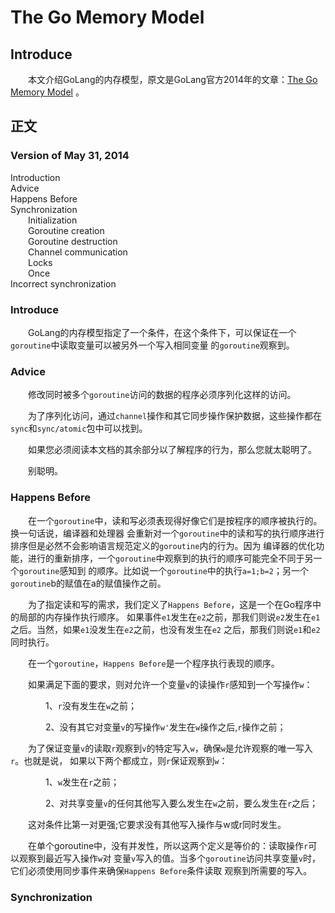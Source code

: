 # The Go Memory Model

## Introduce

&emsp;&emsp;本文介绍GoLang的内存模型，原文是GoLang官方2014年的文章：[The Go Memory Model](!https://golang.org/ref/mem)
。 

## 正文

### Version of May 31, 2014

Introduction <br />
Advice <br />
Happens Before <br />
Synchronization <br />
&emsp;&emsp;Initialization <br />
&emsp;&emsp;Goroutine creation <br />
&emsp;&emsp;Goroutine destruction <br />
&emsp;&emsp;Channel communication <br />
&emsp;&emsp;Locks <br />
&emsp;&emsp;Once <br />
Incorrect synchronization <br />

### Introduce

&emsp;&emsp;GoLang的内存模型指定了一个条件，在这个条件下，可以保证在一个`goroutine`中读取变量可以被另外一个写入相同变量
的`goroutine`观察到。

### Advice

&emsp;&emsp;修改同时被多个`goroutine`访问的数据的程序必须序列化这样的访问。

&emsp;&emsp;为了序列化访问，通过`channel`操作和其它同步操作保护数据，这些操作都在`sync`和`sync/atomic`包中可以找到。

&emsp;&emsp;如果您必须阅读本文档的其余部分以了解程序的行为，那么您就太聪明了。

&emsp;&emsp;别聪明。

### Happens Before

&emsp;&emsp;在一个`goroutine`中，读和写必须表现得好像它们是按程序的顺序被执行的。换一句话说，编译器和处理器
会重新对一个`goroutine`中的读和写的执行顺序进行排序但是必然不会影响语言规范定义的`goroutine`内的行为。因为
编译器的优化功能，进行的重新排序，一个`goroutine`中观察到的执行的顺序可能完全不同于另一个`goroutine`感知到
的顺序。比如说一个`goroutine`中的执行`a=1;b=2`；另一个`goroutine`b的赋值在a的赋值操作之前。

&emsp;&emsp;为了指定读和写的需求，我们定义了`Happens Before`，这是一个在Go程序中的局部的内存操作执行顺序。
如果事件`e1`发生在`e2`之前，那我们则说`e2`发生在`e1`之后。当然，如果`e1`没发生在`e2`之前，也没有发生在`e2`
之后，那我们则说`e1`和`e2`同时执行。

&emsp;&emsp;在一个`goroutine`，`Happens Before`是一个程序执行表现的顺序。

&emsp;&emsp;如果满足下面的要求，则对允许一个变量`v`的读操作`r`感知到一个写操作`w`：

&emsp;&emsp;&emsp;&emsp;1、`r`没有发生在`w`之前；

&emsp;&emsp;&emsp;&emsp;2、没有其它对变量`v`的写操作`w'`发生在`w`操作之后,`r`操作之前；

&emsp;&emsp;为了保证变量`v`的读取`r`观察到`v`的特定写入`w`，确保`w`是允许观察的唯一写入`r`。也就是说，
如果以下两个都成立，则`r`保证观察到`w`：

&emsp;&emsp;&emsp;&emsp;1、`w`发生在`r`之前；

&emsp;&emsp;&emsp;&emsp;2、对共享变量`v`的任何其他写入要么发生在`w`之前，要么发生在`r`之后；

&emsp;&emsp;这对条件比第一对更强;它要求没有其他写入操作与w或r同时发生。

&emsp;&emsp;在单个goroutine中，没有并发性，所以这两个定义是等价的：读取操作`r`可以观察到最近写入操作`w`对
变量`v`写入的值。当多个`goroutine`访问共享变量`v`时，它们必须使用同步事件来确保`Happens Before`条件读取
观察到所需要的写入。

### Synchronization